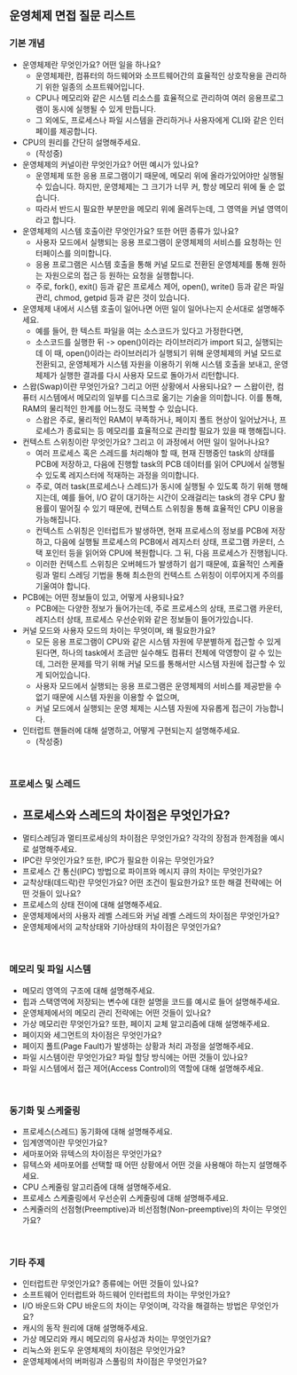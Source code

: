 ## 운영체제 면접 질문 리스트

<h3>기본 개념</h3>

- 운영체제란 무엇인가요? 어떤 일을 하나요?
    - 운영체제란, 컴퓨터의 하드웨어와 소프트웨어간의 효율적인 상호작용을 관리하기 위한 일종의 소프트웨어입니다. 
    - CPU나 메모리와 같은 시스템 리소스를 효율적으로 관리하여 여러 응용프로그램이 동시에 실행될 수 있게 만듭니다. 
    - 그 외에도, 프로세스나 파일 시스템을 관리하거나 사용자에게 CLI와 같은 인터페이를 제공합니다.
- CPU의 원리를 간단히 설명해주세요.
    - (작성중)
- 운영체제의 커널이란 무엇인가요? 어떤 예시가 있나요?
    - 운영체제 또한 응용 프로그램이기 때문에, 메모리 위에 올라가있어야만 실행될 수 있습니다. 하지만, 운영체제는 그 크기가 너무 커, 항상 메모리 위에 둘 순 없습니다.
    - 따라서 반드시 필요한 부분만을 메모리 위에 올려두는데, 그 영역을 커널 영역이라고 합니다. 
- 운영체제의 시스템 호출이란 무엇인가요? 또한 어떤 종류가 있나요?
    - 사용자 모드에서 실행되는 응용 프로그램이 운영체제의 서비스를 요청하는 인터페이스를 의미합니다. 
    - 응용 프로그램은 시스템 호출을 통해 커널 모드로 전환된 운영체제를 통해 원하는 자원으로의 접근 등 원하는 요청을 실행합니다.
    - 주로, fork(), exit() 등과 같은 프로세스 제어, open(), write() 등과 같은 파일 관리, chmod, getpid 등과 같은 것이 있습니다.
- 운영체제 내에서 시스템 호출이 일어나면 어떤 일이 일어나는지 순서대로 설명해주세요.
    - 예를 들어, 한 텍스트 파일을 여는 소스코드가 있다고 가정한다면, 
    - 소스코드를 실행한 뒤 -> open()이라는 라이브러리가 import 되고, 실행되는데 이 때, open()이라는 라이브러리가 실행되기 위해 운영체제의 커널 모드로 전환되고, 운영체제가 시스템 자원을 이용하기 위해 시스템 호출을 보내고, 운영체제가 실행한 결과를 다시 사용자 모드로 돌아가서 리턴합니다. 
- 스왑(Swap)이란 무엇인가요? 그리고 어떤 상황에서 사용되나요?
    ー 스왑이란, 컴퓨터 시스템에서 메모리의 일부를 디스크로 옮기는 기술을 의미합니다. 이를 통해, RAM의 물리적인 한계를 어느정도 극복할 수 있습니다. 
    - 스왑은 주로, 물리적인 RAM이 부족하거나, 페이지 폴트 현상이 일어났거나, 프로세스가 종료되는 등 메모리를 효율적으로 관리할 필요가 있을 때 행해집니다. 
- 컨텍스트 스위칭이란 무엇인가요? 그리고 이 과정에서 어떤 일이 일어나나요?
    - 여러 프로세스 혹은 스레드를 처리해야 할 때, 현재 진행중인 task의 상태를 PCB에 저장하고, 다음에 진행할 task의 PCB 데이터를 읽어 CPU에서 실행될 수 있도록 레지스터에 적재하는 과정을 의미합니다. 
    - 주로, 여러 task(프로세스나 스레드)가 동시에 실행될 수 있도록 하기 위해 행해지는데, 예를 들어, I/O 같이 대기하는 시간이 오래걸리는 task의 경우 CPU 활용률이 떨어질 수 있기 때문에, 컨텍스트 스위칭을 통해 효율적인 CPU 이용을 가능해집니다. 
    - 컨텍스트 스위칭은 인터럽트가 발생하면, 현재 프로세스의 정보를 PCB에 저장하고, 다음에 실행될 프로세스의 PCB에서 레지스터 상태, 프로그램 카운터, 스택 포인터 등을 읽어와 CPU에 복원합니다. 그 뒤, 다음 프로세스가 진행됩니다.
    - 이러한 컨텍스트 스위칭은 오버헤드가 발생하기 쉽기 때문에, 효율적인 스케쥴링과 멀티 스레딩 기법을 통해 최소한의 컨텍스트 스위칭이 이루어지게 주의를 기울여야 합니다. 
- PCB에는 어떤 정보들이 있고, 어떻게 사용되나요? 
    - PCB에는 다양한 정보가 들어가는데, 주로 프로세스의 상태, 프로그램 카운터, 레지스터 상태, 프로세스 우선순위와 같은 정보들이 들어가있습니다. 
- 커널 모드와 사용자 모드의 차이는 무엇이며, 왜 필요한가요?
    - 모든 응용 프로그램이 CPU와 같은 시스템 자원에 무분별하게 접근할 수 있게 된다면, 하나의 task에서 조금만 실수해도 컴퓨터 전체에 악영향이 갈 수 있는데, 그러한 문제를 막기 위해 커널 모드를 통해서만 시스템 자원에 접근할 수 있게 되어있습니다. 
    - 사용자 모드에서 실행되는 응용 프로그램은 운영체제의 서비스를 제공받을 수 없기 때문에 시스템 자원을 이용할 수 없으며,
    - 커널 모드에서 실행되는 운영 체제는 시스템 자원에 자유롭게 접근이 가능합니다. 
- 인터럽트 핸들러에 대해 설명하고, 어떻게 구현되는지 설명해주세요.
    - (작성중)

<br>

<h3>프로세스 및 스레드</h3>

- 프로세스와 스레드의 차이점은 무엇인가요?
    - 
- 멀티스레딩과 멀티프로세싱의 차이점은 무엇인가요? 각각의 장점과 한계점을 예시로 설명해주세요.
- IPC란 무엇인가요? 또한, IPC가 필요한 이유는 무엇인가요?
- 프로세스 간 통신(IPC) 방법으로 파이프와 메시지 큐의 차이는 무엇인가요?
- 교착상태(데드락)란 무엇인가요? 어떤 조건이 필요한가요? 또한 해결 전략에는 어떤 것들이 있나요?
- 프로세스의 상태 전이에 대해 설명해주세요.
- 운영체제에서의 사용자 레벨 스레드와 커널 레벨 스레드의 차이점은 무엇인가요?
- 운영체제에서의 교착상태와 기아상태의 차이점은 무엇인가요?

<br>

<h3>메모리 및 파일 시스템</h3>

- 메모리 영역의 구조에 대해 설명해주세요.
- 힙과 스택영역에 저장되는 변수에 대한 설명을 코드를 예시로 들어 설명해주세요.
- 운영체제에서의 메모리 관리 전략에는 어떤 것들이 있나요?
- 가상 메모리란 무엇인가요? 또한, 페이지 교체 알고리즘에 대해 설명해주세요.
- 페이지와 세그먼트의 차이점은 무엇인가요?
- 페이지 폴트(Page Fault)가 발생하는 상황과 처리 과정을 설명해주세요.
- 파일 시스템이란 무엇인가요? 파일 할당 방식에는 어떤 것들이 있나요?
- 파일 시스템에서 접근 제어(Access Control)의 역할에 대해 설명해주세요.

<br>

<h3>동기화 및 스케줄링</h3>

- 프로세스(스레드) 동기화에 대해 설명해주세요.
- 임계영역이란 무엇인가요?
- 세마포어와 뮤텍스의 차이점은 무엇인가요?
- 뮤텍스와 세마포어를 선택할 때 어떤 상황에서 어떤 것을 사용해야 하는지 설명해주세요.
- CPU 스케줄링 알고리즘에 대해 설명해주세요.
- 프로세스 스케줄링에서 우선순위 스케줄링에 대해 설명해주세요.
- 스케줄러의 선점형(Preemptive)과 비선점형(Non-preemptive)의 차이는 무엇인가요?

<br>

<h3>기타 주제</h3>

- 인터럽트란 무엇인가요? 종류에는 어떤 것들이 있나요?
- 소프트웨어 인터럽트와 하드웨어 인터럽트의 차이는 무엇인가요?
- I/O 바운드와 CPU 바운드의 차이는 무엇이며, 각각을 해결하는 방법은 무엇인가요?
- 캐시의 동작 원리에 대해 설명해주세요.
- 가상 메모리와 캐시 메모리의 유사성과 차이는 무엇인가요?
- 리눅스와 윈도우 운영체제의 차이점은 무엇인가요?
- 운영체제에서의 버퍼링과 스풀링의 차이점은 무엇인가요?